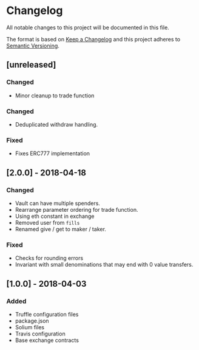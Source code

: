 # Changelog

All notable changes to this project will be documented in this file.

The format is based on [Keep a Changelog](http://keepachangelog.com/en/1.0.0/)
and this project adheres to [Semantic Versioning](http://semver.org/spec/v2.0.0.html).

## [unreleased]
 
### Changed
 - Minor cleanup to trade function

### Changed
 - Deduplicated withdraw handling.

### Fixed
 - Fixes ERC777 implementation

## [2.0.0] - 2018-04-18

### Changed
 - Vault can have multiple spenders.
 - Rearrange parameter ordering for trade function.
 - Using eth constant in exchange
 - Removed user from ```fills```
 - Renamed give / get to maker / taker.
 
### Fixed
 - Checks for rounding errors
 - Invariant with small denominations that may end with 0 value transfers. 

## [1.0.0] - 2018-04-03

### Added
 - Truffle configuration files
 - package.json
 - Solium files
 - Travis configuration
 - Base exchange contracts
